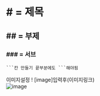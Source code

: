# # = 제목
## ## = 부제
### ### = 서브


```
```칸 만들기 끝부분에도 ```해야됨
```

이미지설정
! [image]입력후(이미지링크)
<br />
![image](https://user-images.githubusercontent.com/73012354/118224993-2e17d880-b4bf-11eb-981a-cda48963a0a9.png)
